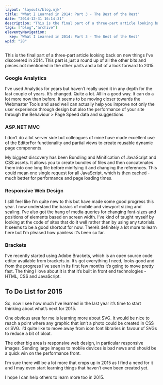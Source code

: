 ```yaml
---
layout: "layouts/blog.njk"
title: "What I Learned in 2014: Part 3 - The Best of the Rest"
date: "2014-12-31 16:14:31"
description: "This is the final part of a three-part article looking back on new things I’ve discovered in 2014"
tags: ["blog","archive"]
eleventyNavigation:
  key: "What I Learned in 2014: Part 3 - The Best of the Rest"
wpid: "28"
---
```

This is the final part of a three-part article looking back on new things I’ve discovered in 2014. This part is just a round up of all the other bits and pieces not mentioned in the other parts and a bit of a look forward to 2015.
<h3>Google Analytics</h3>
I’ve used Analytics for years but haven’t really used it in any depth for the last couple of years. It’s changed. Quite a lot. All in a good way. It can do a lot more now than before. It seems to be moving closer towards the Webmaster Tools and used well can actually help you improve not only the user experience through design but also the performance of your site through the Behaviour &gt; Page Speed data and suggestions.
<h3>ASP.NET MVC</h3>
I don’t do a lot server side but colleagues of mine have made excellent use of the EditorFor functionality and partial views to create reusable dynamic page components.

My biggest discovery has been Bundling and Minification of JavaScript and CSS assets. It allows you to create bundles of files and then concatenates them into one long file before minifying it and changing the references. This could mean one single request for all JavaScript, which is then cached - much better for performance and page loading times.
<h3>Responsive Web Design</h3>
I still feel like I’m quite new to this but have made some good progress this year. I now understand the basics of mobile and viewport sizing and scaling. I’ve also got the hang of media queries for changing font-sizes and positions of elements based on screen width. I’ve kind of taught myself by looking at the code of sites that do it well rather than by using any tutorials. It seems to be a good shortcut for now. There’s definitely a lot more to learn here but I’m pleased how painless it’s been so far.
<h3>Brackets</h3>
I’ve recently started using Adobe Brackets, which is an open source code editor available from brackets.io. It’s got everything I need, looks good and from the progress I’ve seen in its first few months it’s going to move pretty fast. The thing I love about it is that it’s built in front end technologies - HTML, CSS and JavaScript.
<h2>To Do List for 2015</h2>
So, now I see how much I’ve learned in the last year it’s time to start thinking about what’s next for 2015.

One obvious area for me is learning more about SVG. It would be nice to reach a point where any graphic that isn’t a photo could be created in CSS or SVG. I’d quite like to move away from icon font libraries in favour of SVGs to reduce a bit of bloat.

The other big area is responsive web design, in particular responsive images. Sending large images to mobile devices is bad news and should be a quick win on the performance front.

I’m sure there will be a lot more that crops up in 2015 as I find a need for it and I may even start learning things that haven’t even been created yet.

I hope I can help others to learn more too in 2015.